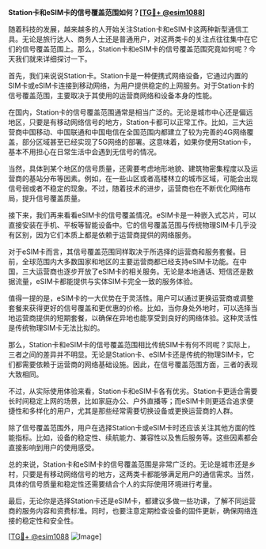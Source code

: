 **Station卡和eSIM卡的信号覆盖范围如何？[[TG💪+ @esim1088](https://t.me/s/esim1088)]**

随着科技的发展，越来越多的人开始关注Station卡和eSIM卡这两种新型通信工具。无论是旅行达人、商务人士还是普通用户，对这两类卡的关注点往往集中在它们的信号覆盖范围上。那么，Station卡和eSIM卡的信号覆盖范围究竟如何呢？今天我们就来详细探讨一下。

首先，我们来说说Station卡。Station卡是一种便携式网络设备，它通过内置的SIM卡或eSIM卡连接到移动网络，为用户提供稳定的上网服务。对于Station卡的信号覆盖范围，主要取决于其使用的运营商网络和设备本身的性能。

在国内，Station卡的信号覆盖范围通常是相当广泛的。无论是城市中心还是偏远地区，只要是有移动网络信号的地方，Station卡都可以正常工作。比如，三大运营商中国移动、中国联通和中国电信在全国范围内都建立了较为完善的4G网络覆盖，部分区域甚至已经实现了5G网络的部署。这意味着，如果你使用Station卡，基本不用担心在日常生活中会遇到无信号的情况。

当然，具体到某个地区的信号质量，还需要考虑地形地貌、建筑物密集程度以及运营商的基站分布等因素。例如，在一些山区或者高楼林立的城市区域，可能会出现信号弱或者不稳定的现象。不过，随着技术的进步，运营商也在不断优化网络布局，提升信号覆盖质量。

接下来，我们再来看看eSIM卡的信号覆盖情况。eSIM卡是一种嵌入式芯片，可以直接安装在手机、平板等智能设备中。它的信号覆盖范围与传统物理SIM卡几乎没有区别，因为它们本质上都是依赖于运营商提供的网络服务。

对于eSIM卡而言，其信号覆盖范围同样取决于所选择的运营商和服务套餐。目前，全球范围内大多数国家和地区的主要运营商都已经支持eSIM卡功能。在中国，三大运营商也逐步开放了eSIM卡的相关服务。无论是本地通话、短信还是数据流量，eSIM卡都能提供与实体SIM卡完全一致的服务体验。

值得一提的是，eSIM卡的一大优势在于灵活性。用户可以通过更换运营商或调整套餐来获得更好的信号覆盖和更优惠的价格。比如，当你身处外地时，可以选择当地运营商提供的短期套餐，以确保在异地也能享受到良好的网络体验。这种灵活性是传统物理SIM卡无法比拟的。

那么，Station卡和eSIM卡的信号覆盖范围相比传统SIM卡有何不同呢？实际上，三者之间的差异并不明显。无论是Station卡、eSIM卡还是传统的物理SIM卡，它们都需要依赖于运营商的网络基础设施。因此，在信号覆盖范围方面，三者的表现大致相同。

不过，从实际使用体验来看，Station卡和eSIM卡各有优劣。Station卡更适合需要长时间稳定上网的场景，比如家庭办公、户外直播等；而eSIM卡则更适合追求便捷性和多样化的用户，尤其是那些经常需要切换设备或更换运营商的人群。

除了信号覆盖范围外，用户在选择Station卡或eSIM卡时还应该关注其他方面的性能指标。比如，设备的稳定性、续航能力、兼容性以及售后服务等。这些因素都会直接影响到用户的使用感受。

总的来说，Station卡和eSIM卡的信号覆盖范围是非常广泛的。无论是城市还是乡村，只要是有移动网络信号的地方，这两类卡都能够满足用户的通信需求。当然，具体的信号质量和稳定性还需要结合个人的实际使用环境进行考量。

最后，无论你是选择Station卡还是eSIM卡，都建议多做一些功课，了解不同运营商的服务内容和资费标准。同时，也要注意定期检查设备的固件更新，确保网络连接的稳定性和安全性。

[[TG💪+ @esim1088](https://t.me/s/esim1088) ![Image](https://i.postimg.cc/4NQfJmqS/Snipaste-2025-05-13-00-14-12.png)]